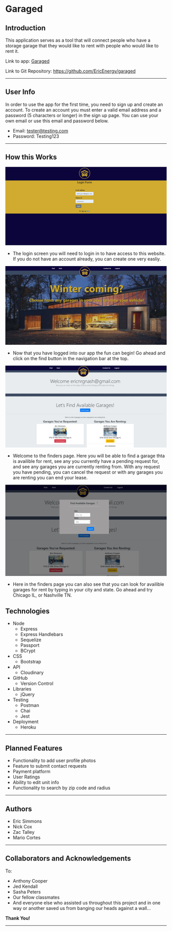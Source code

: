 # Garaged

## Introduction
This application serves as a tool that will connect people who have a storage garage that they would like to rent with people who would like to rent it.

Link to app: [Garaged](https://garaged-app.herokuapp.com/)

Link to Git Repository: https://github.com/EricEnergy/garaged

---

## User Info

In order to use the app for the first time, you need to sign up and create an account. To create an account you must enter a valid email address and a password (5 characters or longer) in the sign up page. You can use your own email or use this email and password below.
- Email: tester@testing.com
- Password: Testing123

---


## How this Works
![loginscreen](images/b1.jpg)
- The login screen you will need to login in to have access to this website. If you do not have an account already, you can create one very easliy. 

![welcomepage](images/b2.jpg)
- Now that you have logged into our app the fun can begin! Go ahead and click on the find button in the navigation bar at the top. 

![findpage](images/b3.jpg)
- Welcome to the finders page. Here you will be able to find a garage thta is availible for rent, see any you currently have a pending request for, and see any garages you are currently renting from. With any request you have pending, you can cancel the request or with any garages you are renting you can end your lease.

![findtoolbar](images/b4.jpg)
- Here in the finders page you can also see that you can look for availible garages for rent by typing in your city and state. Go ahead and try Chicago IL, or Nashville TN.



## Technologies
- Node
    - Express
    - Express Handlebars
    - Sequelize
    - Passport
    - BCrypt
- CSS
    - Bootstrap
- API
    - Cloudinary
- GitHub
    - Version Control
- Libraries
    - jQuery
- Testing
    - Postman
    - Chai
    - Jest
- Deployment
    - Heroku

---

## Planned Features

- Functionality to add user profile photos
- Feature to submit contact requests
- Payment platform
- User Ratings
- Ability to edit unit info
- Functionality to search by zip code and radius

---

## Authors
- Eric Simmons
- Nick Cox
- Zac Talley
- Mario Cortes

---

## Collaborators and Acknowledgements
To:
- Anthony Cooper
- Jed Kendall
- Sasha Peters
- Our fellow classmates
- And everyone else who assisted us throughout this project and in one way or another saved us from banging our heads against a wall...

**Thank You!**

---
